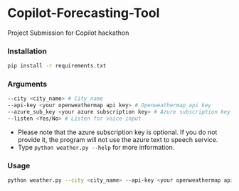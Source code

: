 # Copilot-Forecasting-Tool
Project Submission for Copilot hackathon

### Installation

```bash
pip install -r requirements.txt
```

### Arguments

```bash
--city <city_name> # City name
--api-key <your openweathermap api key> # Openweathermap api key
--azure_sub_key <your azure subscription key> # Azure subscription key
--listen <Yes/No> # Listen for voice input
```
- Please note that the azure subscription key is optional. If you do not provide it, the program will not use the azure text to speech service.
- Type `python weather.py --help` for more information.

### Usage

```bash
python weather.py --city <city_name> --api-key <your openweathermap api key>
``` 
